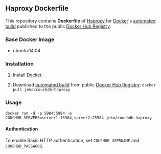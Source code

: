## Haproxy Dockerfile

This repository contains **Dockerfile** of [Haproxy](http://haproxy.1wt.eu/) for [Docker](https://www.docker.com/)'s [automated build](https://registry.hub.docker.com/u/jeko/couchdb-haproxy/) published to the public [Docker Hub Registry](https://registry.hub.docker.com/).

### Base Docker Image

* ubuntu:14.04

### Installation

1. Install [Docker](https://www.docker.com/).

2. Download [automated build](https://registry.hub.docker.com/u/jeko/couchdb-haproxy/) from public [Docker Hub Registry](https://registry.hub.docker.com/): `docker pull jeko/couchdb-haproxy`

### Usage

	docker run -d -p 5984:5984 -e COUCHDB_SERVERS=server1:15984,server2:25984 jeko/couchdb-haproxy

#### Authentication

To enable Basic HTTP authentication, set `COUCHDB_USERNAME` and `COUCHDB_PASSWORD`.

